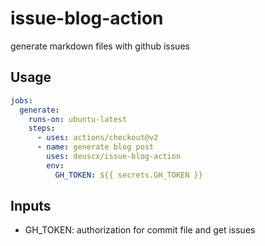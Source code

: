 # issue-blog-action

generate markdown files with github issues

## Usage

```yml
jobs:
  generate:
    runs-on: ubuntu-latest
    steps:
      - uses: actions/checkout@v2
      - name: generate blog post
        uses: deuscx/issue-blog-action
        env:
          GH_TOKEN: ${{ secrets.GH_TOKEN }}
```

## Inputs

- GH_TOKEN: authorization for commit file and get issues
  
